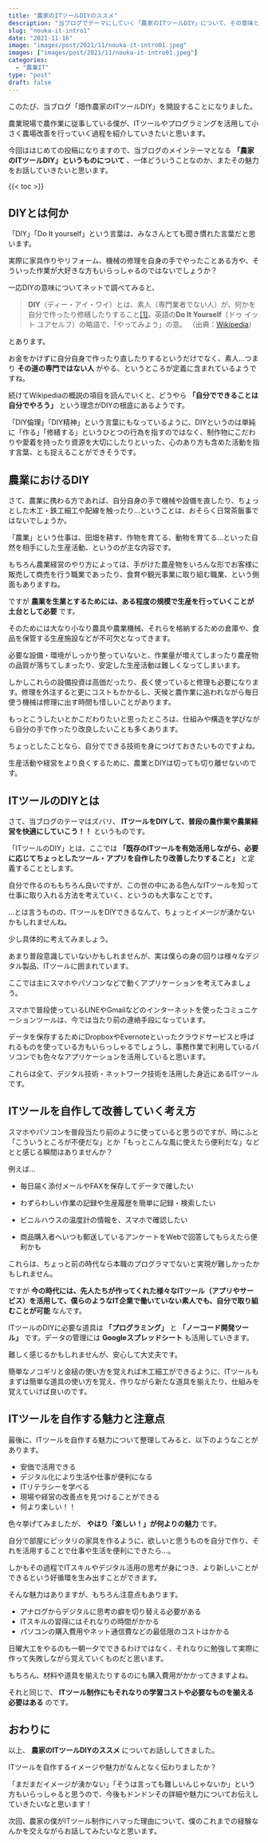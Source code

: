 ```yaml
---
title: "農家のITツールDIYのススメ"
description: "当ブログでテーマにしていく「農家のITツールDIY」について、その意味と魅力についてお伝えします。"
slug: "nouka-it-intro1"
date: "2021-11-16"
image: "images/post/2021/11/nouka-it-intro01.jpeg"
images: ["images/post/2021/11/nouka-it-intro01.jpeg"]
categories: 
  - "農業IT"
type: "post"
draft: false
---
```


このたび、当ブログ「畑作農家のITツールDIY」を開設することになりました。

農業現場で農作業に従事している僕が、ITツールやプログラミングを活用して小さく農場改善を行っていく過程を紹介していきたいと思います。

今回ははじめての投稿になりますので、当ブログのメインテーマとなる **「農家のITツールDIY」というものについて** 、一体どういうことなのか、またその魅力をお話していきたいと思います。

{{< toc >}}

## DIYとは何か

「DIY」「Do It yourself」という言葉は、みなさんとても聞き慣れた言葉だと思います。

実際に家具作りやリフォーム、機械の修理を自身の手でやったことある方や、そういった作業が大好きな方もいらっしゃるのではないでしょうか？

一応DIYの意味についてネットで調べてみると、

>  **DIY**（ディー・アイ・ワイ）とは、素人（専門業者でない人）が、何かを自分で作ったり修繕したりすること[[1]](https://ja.wikipedia.org/wiki/DIY#cite_note-daijisen-1)。英語の**Do It Yourself**（ドゥ イット ユアセルフ）の略語で、「やってみよう」の意。
（出典：[Wikipedia](https://ja.wikipedia.org/wiki/DIY)）

とあります。

お金をかけずに自分自身で作ったり直したりするというだけでなく、素人…つまり **その道の専門ではない人** がやる、というところが定義に含まれているようですね。

続けてWikipediaの概説の項目を読んでいくと、どうやら **「自分でできることは自分でやろう」** という理念がDIYの根底にあるようです。

「DIY倫理」「DIY精神」という言葉にもなっているように、DIYというのは単純に「作る」「修繕する」というひとつの行為を指すのではなく、制作物にこだわりや愛着を持ったり資源を大切にしたりといった、心のあり方も含めた活動を指す言葉、とも捉えることができそうです。



## 農業におけるDIY

さて、農業に携わる方であれば、自分自身の手で機械や設備を直したり、ちょっとした木工・鉄工細工や配線を触ったり…ということは、おそらく日常茶飯事ではないでしょうか。

「農業」という仕事は、田畑を耕す、作物を育てる、動物を育てる…といった自然を相手にした生産活動、というのが主な内容です。

もちろん農業経営のやり方によっては、手がけた農産物をいろんな形でお客様に販売して商売を行う職業であったり、食育や観光事業に取り組む職業、という側面もありますね。

ですが **農業を生業とするためには、ある程度の規模で生産を行っていくことが土台として必要** です。

そのためには大なり小なり農具や農業機械、それらを格納するための倉庫や、食品を保管する生産施設などが不可欠となってきます。

必要な設備・環境がしっかり整っていないと、作業量が増えてしまったり農産物の品質が落ちてしまったり、安定した生産活動は難しくなってしまいます。

しかしこれらの設備投資は高価だったり、長く使っていると修理も必要になります。修理を外注すると更にコストもかかるし、天候と農作業に追われながら毎日使う機械は修理に出す時間も惜しいことがあります。

もっとこうしたいとかこだわりたいと思ったところは、仕組みや構造を学びながら自分の手で作ったり改良したいことも多くあります。

ちょっとしたことなら、自分でできる技術を身につけておきたいものですよね。

生産活動や経営をより良くするために、農業とDIYは切っても切り離せないのです。

## ITツールのDIYとは

さて、当ブログのテーマはズバリ、 **ITツールをDIYして、普段の農作業や農業経営を快適にしていこう！！** というものです。

「ITツールのDIY」とは、ここでは **「既存のITツールを有効活用しながら、必要に応じてちょっとしたツール・アプリを自作したり改善したりすること」** と定義することとします。

自分で作るのももちろん良いですが、この世の中にある色んなITツールを知って仕事に取り入れる方法を考えていく、というのも大事なことです。

…とは言うものの、ITツールをDIYできるなんて、ちょっとイメージが湧かないかもしれませんね。

少し具体的に考えてみましょう。

あまり普段意識していないかもしれませんが、実は僕らの身の回りは様々なデジタル製品、ITツールに囲まれています。

ここでは主にスマホやパソコンなどで動くアプリケーションを考えてみましょう。

スマホで普段使っているLINEやGmailなどのインターネットを使ったコミュニケーションツールは、今では当たり前の連絡手段になっています。

データを保存するためにDropboxやEvernoteといったクラウドサービスと呼ばれるものを使っている方もいらっしゃるでしょうし、事務作業で利用しているパソコンでも色々なアプリケーションを活用していると思います。

これらは全て、デジタル技術・ネットワーク技術を活用した身近にあるITツールです。

## ITツールを自作して改善していく考え方

スマホやパソコンを普段当たり前のように使っていると思うのですが、時にふと「こういうところが不便だな」とか「もっとこんな風に使えたら便利だな」などとと感じる瞬間はありませんか？

例えば…

- 毎日届く添付メールやFAXを保存してデータで確したい

- わずらわしい作業の記録や生産履歴を簡単に記録・検索したい

- ビニルハウスの温度計の情報を、スマホで確認したい

- 商品購入者へいつも郵送しているアンケートをWebで回答してもらえたら便利かも

これらは、ちょっと前の時代なら本職のプログラマでないと実現が難しかったかもしれません。

ですが **今の時代には、先人たちが作ってくれた様々なITツール（アプリやサービス）を活用して、僕らのようなIT企業で働いていない素人でも、自分で取り組むことが可能** なんです。

ITツールのDIYに必要な道具は **「プログラミング」** と **「ノーコード開発ツール」** です。データの管理には **Googleスプレッドシート** も活用していきます。

難しく感じるかもしれませんが、安心して大丈夫です。

簡単なノコギリと金槌の使い方を覚えれば木工細工ができるように、ITツールもまずは簡単な道具の使い方を覚え、作りながら新たな道具を揃えたり、仕組みを覚えていけば良いのです。

## ITツールを自作する魅力と注意点

最後に、ITツールを自作する魅力について整理してみると、以下のようなことがあります。

- 安価で活用できる
- デジタル化により生活や仕事が便利になる
- ITリテラシーを学べる
- 現場や経営の改善点を見つけることができる
- 何より楽しい！！

色々挙げてみましたが、 **やはり「楽しい！」が何よりの魅力** です。

自分で部屋にピッタリの家具を作るように、欲しいと思うものを自分で作り、それを活用することで仕事や生活を便利にできたら…。

しかもその過程でITスキルやデジタル活用の思考が身につき、より新しいことができるという好循環を生み出すことができます。

そんな魅力はありますが、もちろん注意点もあります。

- アナログからデジタルに思考の癖を切り替える必要がある
- ITスキルの習得にはそれなりの時間がかかる
- パソコンの購入費用やネット通信費などの最低限のコストはかかる

日曜大工をやるのも一朝一夕でできるわけではなく、それなりに勉強して実際に作って失敗しながら覚えていくものだと思います。

もちろん、材料や道具を揃えたりするのにも購入費用がかかってきますよね。

それと同じで、 **ITツール制作にもそれなりの学習コストや必要なものを揃える必要はある** のです。

## おわりに

以上、 **農家のITツールDIYのススメ** についてお話ししてきました。

ITツールを自作するイメージや魅力がなんとなく伝わりましたか？

「まだまだイメージが湧かない」「そうは言っても難しいんじゃないか」という方もいらっしゃると思うので、今後もドンドンその詳細や魅力についてお伝えしていきたいなと思います！

次回、農家の僕がITツール制作にハマった理由について、僕のこれまでの経験なんかを交えながらお話してみたいなと思います。